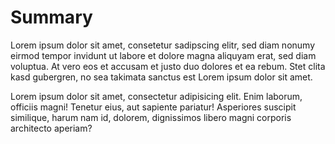 # Summary

Lorem ipsum dolor sit amet, consetetur sadipscing elitr, sed diam nonumy eirmod
tempor invidunt ut labore et dolore magna aliquyam erat, sed diam voluptua. At
vero eos et accusam et justo duo dolores et ea rebum. Stet clita kasd gubergren,
no sea takimata sanctus est Lorem ipsum dolor sit amet.

Lorem ipsum dolor sit amet, consectetur adipisicing elit. Enim laborum, officiis magni! Tenetur eius, aut sapiente pariatur! Asperiores suscipit similique, harum nam id, dolorem, dignissimos libero magni corporis architecto aperiam?
